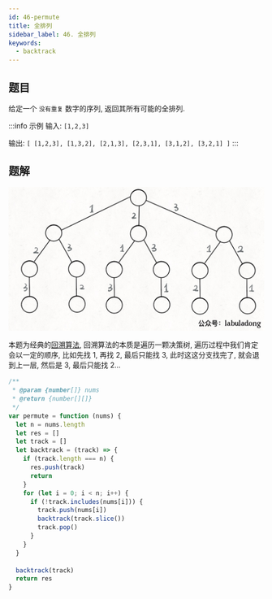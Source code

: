 ```yaml
---
id: 46-permute
title: 全排列
sidebar_label: 46. 全排列
keywords:
  - backtrack
---
```


## 题目

给定一个 `没有重复` 数字的序列, 返回其所有可能的全排列.

:::info 示例
输入: `[1,2,3]`

输出:
`[ [1,2,3], [1,3,2], [2,1,3], [2,3,1], [3,1,2], [3,2,1] ]`
:::

## 题解

![backtrack](../../static/img/backtrack.jpg)

本题为经典的[回溯算法](../../algorithm-design/backtrack/backtrack), 回溯算法的本质是遍历一颗决策树, 遍历过程中我们肯定会以一定的顺序, 比如先找 1, 再找 2, 最后只能找 3, 此时这这分支找完了, 就会退到上一层, 然后是 3, 最后只能找 2...

```js
/**
 * @param {number[]} nums
 * @return {number[][]}
 */
var permute = function (nums) {
  let n = nums.length
  let res = []
  let track = []
  let backtrack = (track) => {
    if (track.length === n) {
      res.push(track)
      return
    }
    for (let i = 0; i < n; i++) {
      if (!track.includes(nums[i])) {
        track.push(nums[i])
        backtrack(track.slice())
        track.pop()
      }
    }
  }

  backtrack(track)
  return res
}
```
